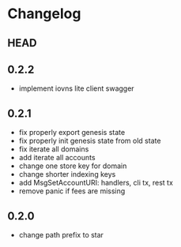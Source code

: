 # Changelog 

## HEAD

## 0.2.2
- implement iovns lite client swagger

## 0.2.1
- fix properly export genesis state
- fix properly init genesis state from old state
- fix iterate all domains
- add iterate all accounts
- change one store key for domain
- change shorter indexing keys
- add MsgSetAccountURI: handlers, cli tx, rest tx
- remove panic if fees are missing

## 0.2.0
- change path prefix to star